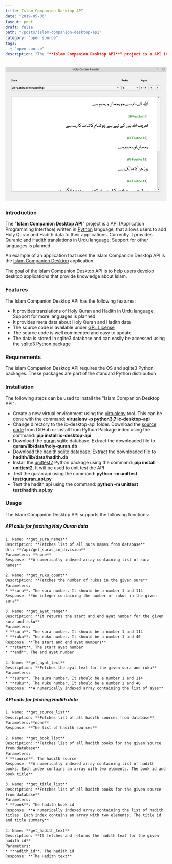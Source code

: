```yaml
---
title: Islam Companion Desktop API
date: "2019-05-06"
layout: post
draft: false
path: "/posts/islam-companion-desktop-api"
category: "open source"
tags:
  - "open source"
description: "The "**Islam Companion Desktop API**" project is a API (Application Programming Interface) written in [Python](https://www.python.org/) language, that allows users to add Holy Quran and Hadith data to their applications. Currently it provides Quranic and Hadith translations in Urdu language. Support for other languages is planned."
---
```


![Islam Companion Desktop API](./islamcompanion-desktop-api.png)

### Introduction
The "**Islam Companion Desktop API**" project is a API (Application Programming Interface) written in [Python](https://www.python.org/) language, that allows users to add Holy Quran and Hadith data to their applications. Currently it provides Quranic and Hadith translations in Urdu language. Support for other languages is planned.

An example of an application that uses the Islam Companion Desktop API is the [Islam Companion Desktop](/articles/view/283/islamcompanion-desktop) application.

The goal of the Islam Companion Desktop API is to help users develop desktop applications that provide knowledge about Islam.

### Features
The Islam Companion Desktop API has the following features:

* It provides translations of Holy Quran and Hadith in Urdu language. Support for more languages is planned
* It provides meta data about Holy Quran and Hadith data
* The source code is available under [GPL License](https://github.com/nadirlc/islam-companion-desktop-api/blob/master/LICENSE)
* The source code is well commented and easy to update
* The data is stored in sqlite3 database and can easily be accessed using the sqlite3 Python package  

### Requirements
The Islam Companion Desktop API requires the OS and sqlite3 Python packages. These packages are part of the standard Python distribution

### Installation
The following steps can be used to install the "Islam Companion Desktop API":

* Create a new virtual environment using the [virtualenv](https://virtualenv.pypa.io/en/latest/) tool. This can be done with the command: **virualenv -p python3.7 ic-desktop-api**
* Change directory to the ic-desktop-api folder. Download the [source code](https://github.com/nadirlc/islam-companion-desktop-api/archive/master.zip) from GitHub or install from Python Package index using the command: **pip install ic-desktop-api**
* Download the [quran](https://islamcompanion.pakjiddat.pk/islamcompanion/data/holy-quran.db.tar.bz2) sqlite database. Extract the downloaded file to **quran/lib/data/holy-quran.db**
* Download the [hadith](https://islamcompanion.pakjiddat.pk/islamcompanion/data/hadith.db.tar.bz2) sqlite database. Extract the downloaded file to **hadith/lib/data/hadith.db**
* Install the [unittest2](https://pypi.org/project/unittest2/) Python package using the command: **pip install unittest2**. It will be used to unit test the API
* Test the quran api using the command: **python -m unittest test/quran_api.py**
* Test the hadith api using the command: **python -m unittest test/hadith_api.py**

### Usage
The Islam Companion Desktop API supports the following functions:

##### API calls for fetching Holy Quran data

```
1. Name: **get_sura_names**
Description: **Fetches list of all sura names from database**
Url: **/api/get_suras_in_division**
Parameters: **none**
Response: **A numerically indexed array containing list of sura names**

2. Name: **get_ruku_count**
Description: **Fetches the number of rukus in the given sura**
Parameters:        
* **sura**. The sura number. It should be a number 1 and 114                            
Response: **An integer containing the number of rukus in the given sura**

3. Name: **get_ayat_range**
Description: **It returns the start and end ayat number for the given sura and ruku**
Parameters:
* **sura**. The sura number. It should be a number 1 and 114
* **ruku**. The ruku number. It should be a number 1 and 40        
Response: **The start and end ayat numbers**
* **start**. The start ayat number
* **end**. The end ayat number

4. Name: **get_ayat_text**
Description: **Fetches the ayat text for the given sura and ruku**
Parameters:        
* **sura**. The sura number. It should be a number 1 and 114
* **ruku**. The ruku number. It should be a number 1 and 40        
Response: **A numerically indexed array containing the list of ayas**
```

##### API calls for fetching Hadith data

```
1. Name: **get_source_list**
Description: **Fetches list of all hadith sources from database**
Parameters:**none**
Response: **The list of hadith sources**

2. Name: **get_book_list**
Description: **Fetches list of all hadith books for the given source from database**
Parameters:        
* **source**. The hadith source        
Response: **A numerically indexed array containing list of hadith books. Each index contains an array with two elements. The book id and book title**

3. Name: **get_title_list**
Description: **Fetches list of all hadith books for the given source from database**
Parameters:
* **book**. The hadith book id        
Response: **A numerically indexed array containing the list of hadith titles. Each index contains an array with two elements. The title id and title summary**

4. Name: **get_hadith_text**
Description: **It fetches and returns the hadith text for the given hadith id**
Parameters:        
* **hadith_id**. The hadith id        
Response: **The Hadith text**
```

